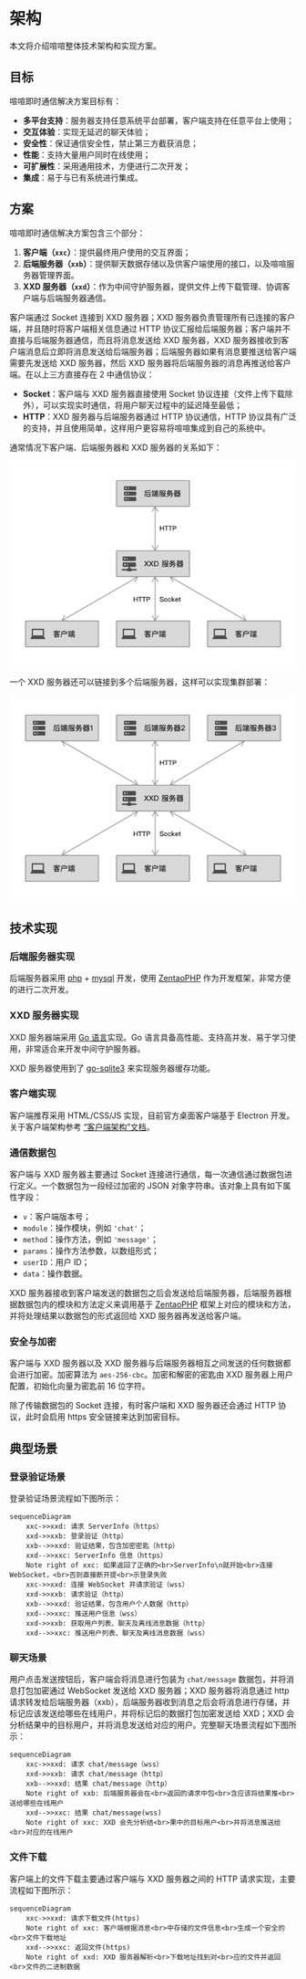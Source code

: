 # 架构

本文将介绍喧喧整体技术架构和实现方案。

## 目标

喧喧即时通信解决方案目标有：

* **多平台支持**：服务器支持任意系统平台部署，客户端支持在任意平台上使用；
* **交互体验**：实现无延迟的聊天体验；
* **安全性**：保证通信安全性，禁止第三方截获消息；
* **性能**：支持大量用户同时在线使用；
* **可扩展性**：采用通用技术，方便进行二次开发；
* **集成**：易于与已有系统进行集成。

## 方案

喧喧即时通信解决方案包含三个部分：

1. **客户端（`xxc`）**：提供最终用户使用的交互界面；
3. **后端服务器（`xxb`）**：提供聊天数据存储以及供客户端使用的接口，以及喧喧服务器管理界面。
2. **XXD 服务器（`xxd`）**：作为中间守护服务器，提供文件上传下载管理、协调客户端与后端服务器通信。

客户端通过 Socket 连接到 XXD 服务器；XXD 服务器负责管理所有已连接的客户端，并且随时将客户端相关信息通过 HTTP 协议汇报给后端服务器；客户端并不直接与后端服务器通信，而且将消息发送给 XXD 服务器，XXD 服务器接收到客户端消息后立即将消息发送给后端服务器；后端服务器如果有消息要推送给客户端需要先发送给 XXD 服务器，然后 XXD 服务器将后端服务器的消息再推送给客户端。在以上三方直接存在 2 中通信协议：

* **Socket**：客户端与 XXD 服务器直接使用 Socket 协议连接（文件上传下载除外），可以实现实时通信，将用户聊天过程中的延迟降至最低；
* **HTTP**：XXD 服务器与后端服务器通过 HTTP 协议通信，HTTP 协议具有广泛的支持，并且使用简单，这样用户更容易将喧喧集成到自己的系统中。

通常情况下客户端、后端服务器和 XXD 服务器的关系如下：

<p style="text-align: center"><img src="../imgs/server-arch.png"></p>

一个 XXD 服务器还可以链接到多个后端服务器，这样可以实现集群部署：

<p style="text-align: center"><img src="../imgs/server-arch-multi.png"></p>

## 技术实现

### 后端服务器实现

后端服务器采用 [php](http://www.php.net/) + [mysql](https://www.mysql.com/cn/) 开发，使用 [ZentaoPHP](http://devel.cnezsoft.com/page/zentaophp.html) 作为开发框架，非常方便的进行二次开发。

### XXD 服务器实现

XXD 服务器端采用 [Go 语言](https://golang.org/)实现。Go 语言具备高性能、支持高并发、易于学习使用，非常适合来开发中间守护服务器。

XXD 服务器使用到了 [go-sqlite3](https://github.com/mattn/go-sqlite3) 来实现服务器缓存功能。

### 客户端实现

客户端推荐采用 HTML/CSS/JS 实现，目前官方桌面客户端基于 Electron 开发。关于客户端架构参考 [“客户端架构”文档](client/arch.md)。

### 通信数据包

客户端与 XXD 服务器主要通过 Socket 连接进行通信，每一次通信通过数据包进行定义。一个数据包为一段经过加密的 JSON 对象字符串。该对象上具有如下属性字段：

* `v`：客户端版本号；
* `module`：操作模块，例如 `'chat'`；
* `method`：操作方法，例如 `'message'`；
* `params`：操作方法参数，以数组形式；
* `userID`：用户 ID；
* `data`：操作数据。

XXD 服务器接收到客户端发送的数据包之后会发送给后端服务器，后端服务器根据数据包内的模块和方法定义来调用基于 [ZentaoPHP](http://devel.cnezsoft.com/page/zentaophp.html) 框架上对应的模块和方法，并将处理结果以数据包的形式返回给 XXD 服务器再发送给客户端。

### 安全与加密

客户端与 XXD 服务器以及 XXD 服务器与后端服务器相互之间发送的任何数据都会进行加密。加密算法为 `aes-256-cbc`。加密和解密的密匙由 XXD 服务器上用户配置，初始化向量为密匙前 16 位字符。

除了传输数据包的 Socket 连接，有时客户端和 XXD 服务器还会通过 HTTP 协议，此时会启用 https 安全链接来达到加密目标。

## 典型场景

### 登录验证场景

登录验证场景流程如下图所示：

```mermaid
sequenceDiagram
    xxc->>xxd: 请求 ServerInfo（https）
    xxd->>xxb: 登录验证（http）
    xxb-->>xxd: 验证结果，包含加密密匙（http）
    xxd-->>xxc: ServerInfo 信息（https）
    Note right of xxc: 如果返回了正确的<br>ServerInfo\n就开始<br>连接 WebSocket，<br>否则直接断开提<br>示登录失败
    xxc->>xxd: 连接 WebSocket 并请求验证（wss）
    xxd->>xxb: 请求验证（http）
    xxb-->>xxd: 验证结果，包含用户个人数据（http）
    xxd-->>xxc: 推送用户信息（wss）
    xxd->>xxb: 获取用户列表、聊天及离线消息数据（http）
    xxd-->>xxc: 推送用户列表、聊天及离线消息数据（wss）
```

### 聊天场景

用户点击发送按钮后，客户端会将消息进行包装为 `chat/message` 数据包，并将消息打包加密通过 WebSocket 发送给 XXD 服务器；XXD 服务器将消息通过 http 请求转发给后端服务器（xxb），后端服务器收到消息之后会将消息进行存储，并标记应该发送给哪些在线用户，并将标记后的数据打包加密发送给 XXD；XXD 会分析结果中的目标用户，并将消息发送给对应的用户。完整聊天场景流程如下图所示：

```mermaid
sequenceDiagram
    xxc->>xxd: 请求 chat/message（wss）
    xxd->>xxb: 请求 chat/message（http）
    xxb-->>xxd: 结果 chat/message（http）
    Note right of xxb: 后端服务器会在<br>返回的请求中包<br>含应该将结果推<br>送给哪些在线用户
    xxd-->>xxc: 结果 chat/message(wss)
    Note right of xxc: XXD 会先分析结<br>果中的目标用户<br>并将消息推送给<br>对应的在线用户
```

### 文件下载

客户端上的文件下载主要通过客户端与 XXD 服务器之间的 HTTP 请求实现，主要流程如下图所示：

```mermaid
sequenceDiagram
    xxc->>xxd: 请求下载文件(https)
    Note right of xxc: 客户端根据消息<br>中存储的文件信息<br>生成一个安全的<br>文件下载地址
    xxd-->>xxc: 返回文件(https)
    Note right of xxd: XXD 服务器解析<br>下载地址找到对<br>应的文件并返回<br>文件的二进制数据
```

<script type="text/javascript" src="../lib/mermaid/mermaid.min.js"></script>
